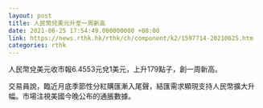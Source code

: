 ```yaml
---
layout: post
title: 人民幣兌美元升至一周新高
date: 2021-06-25 17:54:49.000000000 +08:00
link: https://news.rthk.hk/rthk/ch/component/k2/1597714-20210625.htm
categories: rthk
---
```


人民幣兌美元收市報6.4553元兌1美元，上升179點子，創一周新高。

交易員說，臨近月底季節性分紅購匯漸入尾聲，結匯需求顯現支持人民幣擴大升幅。市場注視美國今晚公布的通脹數據。
